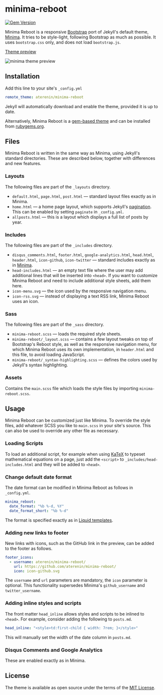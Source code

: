 # minima-reboot

[![Gem Version](https://badge.fury.io/rb/minima-reboot.svg)](https://badge.fury.io/rb/minima-reboot)

Minima Reboot is a responsive [Bootstrap](https://getbootstrap.com/) port of Jekyll's default theme, [Minima](https://github.com/jekyll/minima). It tries to be style-light, following Bootstrap as much as possible. It uses `bootstrap.css` only, and does not load `bootstrap.js`.


[Theme preview](https://aterenin.github.io/minima-reboot/)

![minima theme preview](https://raw.githubusercontent.com/aterenin/minima-reboot/master/screenshot.png)

## Installation

Add this line to your site's `_config.yml`

```yaml
remote_theme: aterenin/minima-reboot
```

Jekyll will automatically download and enable the theme, provided it is up to date.

Alternatively, Minima Reboot is a [gem-based theme](https://jekyllrb.com/docs/themes/) and can be installed from [rubygems.org](https://rubygems.org/gems/minima-reboot).


## Files

Minima Reboot is written in the same way as Minima, using Jekyll's standard directories.
These are described below, together with differences and new features.

### Layouts

The following files are part of the `_layouts` directory.

  - `default.html`, `page.html`, `post.html` &mdash; standard layout files exactly as in Minima.
  - `home.html` &mdash; a home page layout, which supports Jekyll's [pagination](https://jekyllrb.com/docs/pagination/). This can be enabled by setting `paginate` in `_config.yml`.
  - `allposts.html` &mdash; this is a layout which displays a full list of posts by year.

### Includes

The following files are part of the `_includes` directory.

  - `disqus_comments.html`, `footer.html`, `google-analytics.html`, `head.html`, `header.html`, `icon-github`, `icon-twitter` &mdash; standard includes exactly as in [Minima](https://github.com/jekyll/minima).
  - `head-includes.html` &mdash; an empty text file where the user may add additional lines that will be inserted into `<head>`. If you want to customize Minima Reboot and need to include additional style sheets, add them here.
  - `icon-menu.svg` &mdash; the icon used by the responsive navigation menu.
  - `icon-rss.svg` &mdash; instead of displaying a text RSS link, Minima Reboot uses an icon.

### Sass

The following files are part of the `_sass` directory.

  - `minima-reboot.scss` &mdash; loads the required style sheets.
  - `minima-reboot/_layout.scss` &mdash; contains a few layout tweaks on top of Bootstrap's Reboot style, as well as the responsive navigation menu, for which Minima Reboot uses its own implementation, in `header.html` and this file, to avoid loading JavaScript.
  - `minima-reboot/_syntax-highlighting.scss` &mdash; defines the colors used by Jekyll's syntax highlighting.

### Assets

Contains the `main.scss` file which loads the style files by importing `minima-reboot.scss`.


## Usage

Minima Reboot can be customized just like Minima.
To override the style files, add whatever SCSS you like to `main.scss` in your site's source.
This can also be used to override any other file as necessary.

### Loading Scripts

To load an additional script, for example when using [KaTeX](https://github.com/khan/katex/) to typeset mathematical equations on a page, just add the `<script>` to `_includes/head-includes.html` and they will be added to `<head>`.

### Change default date format

The date format can be modified in Minima Reboot as follows in `_config.yml`.

```yaml
minima_reboot:
  date_format: "%b %-d, %Y"
  date_format_short: "%b %-d"
```

The format is specified exactly as in [Liquid templates](https://shopify.github.io/liquid/filters/date/).

### Adding new links to footer

New links with icons, such as the GitHub link in the preview, can be added to the footer as follows.

```yaml
footer_icons:
  - username: aterenin/minima-reboot/
    url: https://github.com/aterenin/minima-reboot/
    icon: icon-github.svg
```

The `username` and `url` parameters are mandatory, the `icon` parameter is optional.
This functionality supersedes Minima's `github_username` and `twitter_username`.

### Adding inline styles and scripts

The front matter `head_inline` allows styles and scripts to be inlined to `<head>`.
For example, consider adding the following to `posts.md`.

```yaml
head_inline: "<style>td:first-child { width: 7rem; }</style>"
```

This will manually set the width of the date column in `posts.md`.

### Disqus Comments and Google Analytics

These are enabled exactly as in Minima.


## License

The theme is available as open source under the terms of the [MIT License](https://opensource.org/licenses/MIT).
